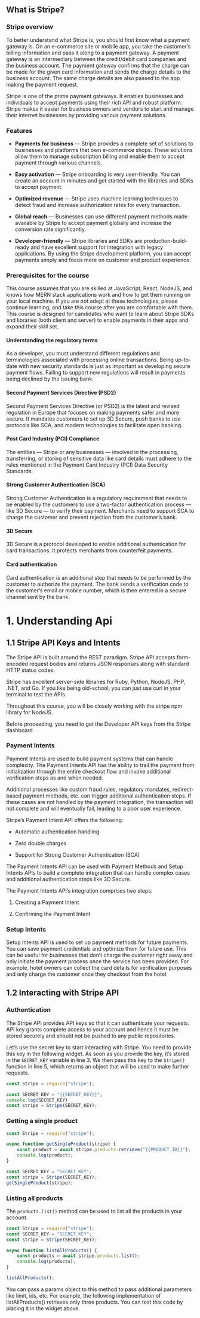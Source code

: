 ## What is Stripe?

### Stripe overview

To better understand what Stripe is, you should first know what a payment gateway is. On an e-commerce site or mobile app, you take the customer’s billing information and pass it along to a payment gateway. A payment gateway is an intermediary between the credit/debit card companies and the business account. The payment gateway confirms that the charge can be made for the given card information and sends the charge details to the business account. The same charge details are also passed to the app making the payment request.

Stripe is one of the prime payment gateways. It enables businesses and individuals to accept payments using their rich API and robust platform. Stripe makes it easier for business owners and vendors to start and manage their internet businesses by providing various payment solutions.

### Features

* <b>Payments for business</b> — Stripe provides a complete set of solutions to businesses and platforms that own e-commerce shops. These solutions allow them to manage subscription billing and enable them to accept payment through various channels.

* <b>Easy activation</b> — Stripe onboarding is very user-friendly. You can create an account in minutes and get started with the libraries and SDKs to accept payment.

* <b>Optimized revenue</b> — Stripe uses machine learning techniques to detect fraud and increase authorization rates for every transaction.

* <b>Global reach</b> — Businesses can use different payment methods made available by Stripe to accept payment globally and increase the conversion rate significantly.

* <b>Developer-friendly</b> — Stripe libraries and SDKs are production-build-ready and have excellent support for integration with legacy applications. By using the Stripe development platform, you can accept payments simply and focus more on customer and product experience.

### Prerequisites for the course

This course assumes that you are skilled at JavaScript, React, NodeJS, and knows how MERN stack applications work and how to get them running on your local machine. If you are not adept at these technologies, please continue learning, and take this course after you are comfortable with them. This course is designed for candidates who want to learn about Stripe SDKs and libraries (both client and server) to enable payments in their apps and expand their skill set.

#### Understanding the regulatory terms

As a developer, you must understand different regulations and terminologies associated with processing online transactions. Being up-to-date with new security standards is just as important as developing secure payment flows. Failing to support new regulations will result in payments being declined by the issuing bank.

#### Second Payment Services Directive (PSD2)

Second Payment Services Directive (or PSD2) is the latest and revised regulation in Europe that focuses on making payments safer and more secure. It mandates customers to set up 3D Secure, push banks to use protocols like SCA, and modern technologies to facilitate open banking.

#### Post Card Industry (PCI) Compliance

The entities — Stripe or any businesses — involved in the processing, transferring, or storing of sensitive data like card details must adhere to the rules mentioned in the Payment Card Industry (PCI) Data Security Standards.

#### Strong Customer Authentication (SCA)

Strong Customer Authentication is a regulatory requirement that needs to be enabled by the customers to use a two-factor authentication process — like 3D Secure — to verify their payment. Merchants need to support SCA to charge the customer and prevent rejection from the customer’s bank.

#### 3D Secure

3D Secure is a protocol developed to enable additional authentication for card transactions. It protects merchants from counterfeit payments.

#### Card authentication

Card authentication is an additional step that needs to be performed by the customer to authorize the payment. The bank sends a verification code to the customer’s email or mobile number, which is then entered in a secure channel sent by the bank.

# 1. Understanding Api

## 1.1 Stripe API Keys and Intents

The Stripe API is built around the REST paradigm. Stripe API accepts form-encoded request bodies and returns JSON responses along with standard HTTP status codes.

Stripe has excellent server-side libraries for Ruby, Python, NodeJS, PHP, .NET, and Go. If you like being old-school, you can just use curl in your terminal to test the APIs.

Throughout this course, you will be closely working with the stripe npm library for NodeJS.

Before proceeding, you need to get the Developer API keys from the Stripe dashboard.

### Payment Intents

Payment Intents are used to build payment systems that can handle complexity. The Payment Intents API has the ability to trail the payment from initialization through the entire checkout flow and invoke additional verification steps as and when needed.

Additional processes like custom fraud rules, regulatory mandates, redirect-based payment methods, etc. can trigger additional authentication steps. If these cases are not handled by the payment integration, the transaction will not complete and will eventually fail, leading to a poor user experience.

Stripe’s Payment Intent API offers the following:

* Automatic authentication handling

* Zero double charges

* Support for Strong Customer Authentication (SCA)

The Payment Intents API can be used with Payment Methods and Setup Intents APIs to build a complete integration that can handle complex cases and additional authentication steps like 3D Secure.

The Payment Intents API’s integration comprises two steps:

1. Creating a Payment Intent

2. Confirming the Payment Intent

### Setup Intents

Setup Intents API is used to set up payment methods for future payments. You can save payment credentials and optimize them for future use. This can be useful for businesses that don’t charge the customer right away and only initiate the payment process once the service has been provided. For example, hotel owners can collect the card details for verification purposes and only charge the customer once they checkout from the hotel.

## 1.2 Interacting with Stripe API

### Authentication

The Stripe API provides API keys so that it can authenticate your requests. API key grants complete access to your account and hence it must be stored securely and should not be pushed to any public repositories.

Let’s use the secret key to start interacting with Stripe. You need to provide this key in the following widget. As soon as you provide the key, it’s stored in the `SECRET_KEY` variable in line 3. We then pass this key to the `Stripe()` function in line 5, which returns an object that will be used to make further requests.

```js
const Stripe = require("stripe");

const SECRET_KEY = "{{SECRET_KEY}}";
console.log(SECRET_KEY)
const stripe = Stripe(SECRET_KEY);
```

### Getting a single product

```js
const Stripe = require("stripe");

async function getSingleProduct(stripe) {
    const product = await stripe.products.retrieve("{{PRODUCT_ID}}");
    console.log(product);
}

const SECRET_KEY = "SECRET_KEY";
const stripe = Stripe(SECRET_KEY);
getSingleProduct(stripe);
```

### Listing all products

The `products.list()` method can be used to list all the products in your account.

```js
const Stripe = require("stripe");
const SECRET_KEY = "SECRET_KEY";
const stripe = Stripe(SECRET_KEY);

async function listAllProducts() {
    const products = await stripe.products.list();
    console.log(products);
}

listAllProducts();
```

You can pass a params object to this method to pass additional parameters like limit, ids, etc. For example, the following implementation of listAllProducts() retrieves only three products. You can test this code by placing it in the widget above.




























